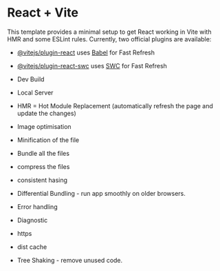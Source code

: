 # React + Vite

This template provides a minimal setup to get React working in Vite with HMR and some ESLint rules.
Currently, two official plugins are available:

- [@vitejs/plugin-react](https://github.com/vitejs/vite-plugin-react/blob/main/packages/plugin-react/README.md) uses [Babel](https://babeljs.io/) for Fast Refresh
- [@vitejs/plugin-react-swc](https://github.com/vitejs/vite-plugin-react-swc) uses [SWC](https://swc.rs/) for Fast Refresh

- Dev Build
- Local Server
- HMR = Hot Module Replacement (automatically refresh the page and update the changes)
- Image optimisation
- Minification of the file
- Bundle all the files
- compress the files
- consistent hasing
- Differential Bundling - run app smoothly on older browsers.
- Error handling 
- Diagnostic
- https
- dist cache 
- Tree Shaking - remove unused code.

